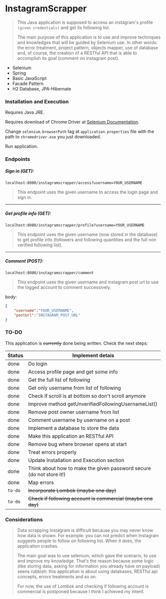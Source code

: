 # InstagramScrapper

> This Java application is supposed to access an instagram's profile `(given credentials)`
>  and get its following list.
>
> The main purpose of this application is to use and improve techniques and knowledges that will be guided by Selenium use. In other words: the error treatment, project pattern, objects mapper, use of database and, of course, the creation of a RESTful API that is able to accomplish its goal (comment on instagram post). 

  - Selenium
  - Spring
  - Basic JavaScript
  - Facade Pattern
  - H2 Database, JPA-Hibernate

### Installation and Execution

Requires Java JRE.

Requires download of Chrome Driver at [Selenium Documentation](https://www.selenium.dev/documentation/en/webdriver/driver_requirements/).

Change `selenium.browserPath` tag at `application.properties` file with the path to `chromedriver.exe` you just downloaded. 

Run application.

### Endpoints 

##### Sign in (GET):

`localhost:8080/instagramscrapper/access?username=YOUR_USERNAME`

> This endpoint uses the given username to access the login page and sign in.

------------------------------------------------------------

##### Get profile info (GET):

`localhost:8080/instagramscrapper/profile?username=YOUR_USERNAME`

> This endpoint uses the given username (now stored in the database) to get profile info (followers and following quantities and the full non verified following list).

------------------------------------------------------------

##### Comment (POST):

`localhost:8080/instagramscrapper/comment`

> This endpoint uses the given username and instagram post url to use the logged account to comment successively.

body:
```json
{
    "username":"YOUR_USERNAME",
    "postUrl":"INSTAGRAM_POST_URL"
}
```

### TO-DO

This application is ~~currently~~ done being written. Check the next steps:

| Status | Implement detais |
| ------ | ------ |
| done | Do login |
| done | Access profile page and get some info |
| done | Get the full list of following |
| done | Get only username from list of following |
| done | Check if scroll is at bottom so don't scroll anymore |
| done | Improve method getUnverifiedFollowingUsernameList() |
| done | Remove post owner username from list |
| done | Comment username by username on a post |
| done | Implement a database to store the data |
| done | Make this application an RESTful API |
| done | Remove bug where browser opens at start |
| done | Treat errors properly |
| done | Update Installation and Execution section |
| done | Think about how to make the given password secure (do not store it!) |
| done | Map errors |
| `to-do` | ~~Incorporate Lombok (maybe one day)~~ |
| `to-do` | ~~Check if following account is commercial (maybe one day)~~ |

### Considerations

> Data scrapping Instagram is difficult because you may never know how data is shown. For example: you can not predict when Instagram suggests people to follow on following list. When it does, the application crashes.
> 
> The main goal was to use selenium, which gave the scenario, to use and improve my knowledge. Thatʽs the reason because some logic (like storing data, asking for information you already have on payload) seens rubbish: this application is about using databases, RESTful api concepts, errors treatments and so on.
> 
> For now, the use of Lombok and checking if following account is commercial is postponed because I think I achieved my intent.
